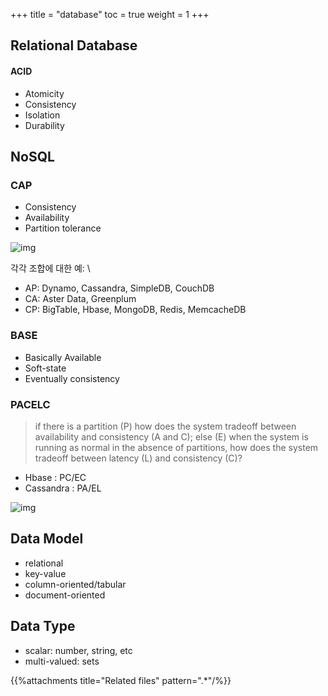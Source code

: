 +++
title  = "database"
toc    = true
weight = 1
+++

## Relational Database
#### ACID
- Atomicity
- Consistency
- Isolation
- Durability

## NoSQL
### CAP
- Consistency
- Availability
- Partition tolerance

![img](../database.files/nosql_cap.png)

각각 조합에 대한 예: \

- AP: Dynamo, Cassandra, SimpleDB, CouchDB
- CA: Aster Data, Greenplum
- CP: BigTable, Hbase, MongoDB, Redis, MemcacheDB

### BASE
- Basically Available
- Soft-state
- Eventually consistency

### PACELC
> if there is a partition (P) how does the system tradeoff between availability and consistency (A and C); else (E) when the system is running as normal in the absence of partitions, how does the system tradeoff between latency (L) and consistency (C)?

- Hbase : PC/EC
- Cassandra : PA/EL

![img](../database.files/nosql_pacelc.png)

## Data Model
- relational
- key-value
- column-oriented/tabular
- document-oriented

## Data Type
- scalar: number, string, etc
- multi-valued: sets

{{%attachments title="Related files" pattern=".*"/%}}

